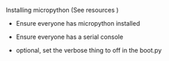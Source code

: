 Installing micropython (See resources )

* Ensure everyone has micropython installed
* Ensure everyone has a serial console

* optional, set the verbose thing to off in the boot.py
